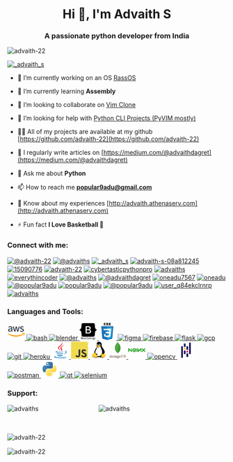 <h1 align="center">Hi 👋, I'm Advaith S</h1>
<h3 align="center">A passionate python developer from India</h3>

<p align="left"> <img src="https://komarev.com/ghpvc/?username=advaith-22&label=Profile%20views&color=0e75b6&style=flat" alt="advaith-22" /> </p>



<p align="left"> <a href="https://twitter.com/_advaith_s" target="blank"><img src="https://img.shields.io/twitter/follow/_advaith_s?logo=twitter&style=for-the-badge" alt="_advaith_s" /></a> </p>

- 🔭 I’m currently working on an OS [RassOS](https://github.com/advaith-22/RassOS)

- 🌱 I’m currently learning **Assembly**

- 👯 I’m looking to collaborate on [Vim Clone](https://github.com/prompt-toolkit/pyvim)

- 🤝 I’m looking for help with [Python CLI Projects (PyVIM mostly)](https://github.com/prompt-toolkit/pyvim)

- 👨‍💻 All of my projects are available at my github [https://github.com/advaith-22](https://github.com/advaith-22)

- 📝 I regularly write articles on [https://medium.com/@advaithdagret](https://medium.com/@advaithdagret)

- 💬 Ask me about **Python**

- 📫 How to reach me **popular9adu@gmail.com**

- 📄 Know about my experiences [http://advaith.athenaserv.com](http://advaith.athenaserv.com)

- ⚡ Fun fact **I Love Basketball 🏀**

<h3 align="left">Connect with me:</h3>
<p align="left">
<a href="https://codepen.io/advaith-22" target="blank"><img align="center" src="https://raw.githubusercontent.com/rahuldkjain/github-profile-readme-generator/master/src/images/icons/Social/codepen.svg" alt="@advaith-22" height="30" width="40" /></a>
<a href="https://dev.to/@advaiths" target="blank"><img align="center" src="https://raw.githubusercontent.com/rahuldkjain/github-profile-readme-generator/master/src/images/icons/Social/devto.svg" alt="@advaiths" height="30" width="40" /></a>
<a href="https://twitter.com/_advaith_s" target="blank"><img align="center" src="https://raw.githubusercontent.com/rahuldkjain/github-profile-readme-generator/master/src/images/icons/Social/twitter.svg" alt="_advaith_s" height="30" width="40" /></a>
<a href="https://linkedin.com/in/advaith-s-08a812245" target="blank"><img align="center" src="https://raw.githubusercontent.com/rahuldkjain/github-profile-readme-generator/master/src/images/icons/Social/linked-in-alt.svg" alt="advaith-s-08a812245" height="30" width="40" /></a>
<a href="https://stackoverflow.com/users/15090776" target="blank"><img align="center" src="https://raw.githubusercontent.com/rahuldkjain/github-profile-readme-generator/master/src/images/icons/Social/stack-overflow.svg" alt="15090776" height="30" width="40" /></a>
<a href="https://codesandbox.com/advaith-22" target="blank"><img align="center" src="https://raw.githubusercontent.com/rahuldkjain/github-profile-readme-generator/master/src/images/icons/Social/codesandbox.svg" alt="advaith-22" height="30" width="40" /></a>
<a href="https://kaggle.com/cybertasticpythonpro" target="blank"><img align="center" src="https://raw.githubusercontent.com/rahuldkjain/github-profile-readme-generator/master/src/images/icons/Social/kaggle.svg" alt="cybertasticpythonpro" height="30" width="40" /></a>
<a href="https://dribbble.com/advaiths" target="blank"><img align="center" src="https://raw.githubusercontent.com/rahuldkjain/github-profile-readme-generator/master/src/images/icons/Social/dribbble.svg" alt="advaiths" height="30" width="40" /></a>
<a href="https://www.behance.net/everythincoder" target="blank"><img align="center" src="https://raw.githubusercontent.com/rahuldkjain/github-profile-readme-generator/master/src/images/icons/Social/behance.svg" alt="everythincoder" height="30" width="40" /></a>
<a href="https://hashnode.com/@advaiths" target="blank"><img align="center" src="https://raw.githubusercontent.com/rahuldkjain/github-profile-readme-generator/master/src/images/icons/Social/hashnode.svg" alt="@advaiths" height="30" width="40" /></a>
<a href="https://medium.com/@advaithdagret" target="blank"><img align="center" src="https://raw.githubusercontent.com/rahuldkjain/github-profile-readme-generator/master/src/images/icons/Social/medium.svg" alt="@advaithdagret" height="30" width="40" /></a>
<a href="https://www.youtube.com/@oneadu7567" target="blank"><img align="center" src="https://raw.githubusercontent.com/rahuldkjain/github-profile-readme-generator/master/src/images/icons/Social/youtube.svg" alt="oneadu7567" height="30" width="40" /></a>
<a href="https://www.codechef.com/users/oneadu" target="blank"><img align="center" src="https://cdn.jsdelivr.net/npm/simple-icons@3.1.0/icons/codechef.svg" alt="oneadu" height="30" width="40" /></a>
<a href="https://www.hackerrank.com/popular9adu" target="blank"><img align="center" src="https://raw.githubusercontent.com/rahuldkjain/github-profile-readme-generator/master/src/images/icons/Social/hackerrank.svg" alt="@popular9adu" height="30" width="40" /></a>
<a href="https://www.leetcode.com/popular9adu" target="blank"><img align="center" src="https://raw.githubusercontent.com/rahuldkjain/github-profile-readme-generator/master/src/images/icons/Social/leet-code.svg" alt="popular9adu" height="30" width="40" /></a>
<a href="https://www.hackerearth.com/@popular9adu" target="blank"><img align="center" src="https://raw.githubusercontent.com/rahuldkjain/github-profile-readme-generator/master/src/images/icons/Social/hackerearth.svg" alt="@popular9adu" height="30" width="40" /></a>
<a href="https://auth.geeksforgeeks.org/user/user_q84ekclrnrp" target="blank"><img align="center" src="https://raw.githubusercontent.com/rahuldkjain/github-profile-readme-generator/master/src/images/icons/Social/geeks-for-geeks.svg" alt="user_q84ekclrnrp" height="30" width="40" /></a>
<a href="https://www.topcoder.com/members/advaiths" target="blank"><img align="center" src="https://raw.githubusercontent.com/rahuldkjain/github-profile-readme-generator/master/src/images/icons/Social/topcoder.svg" alt="advaiths" height="30" width="40" /></a>
</p>

<h3 align="left">Languages and Tools:</h3>
<p align="left"> <a href="https://aws.amazon.com" target="_blank" rel="noreferrer"> <img src="https://raw.githubusercontent.com/devicons/devicon/master/icons/amazonwebservices/amazonwebservices-original-wordmark.svg" alt="aws" width="40" height="40"/> </a> <a href="https://www.gnu.org/software/bash/" target="_blank" rel="noreferrer"> <img src="https://www.vectorlogo.zone/logos/gnu_bash/gnu_bash-icon.svg" alt="bash" width="40" height="40"/> </a> <a href="https://www.blender.org/" target="_blank" rel="noreferrer"> <img src="https://download.blender.org/branding/community/blender_community_badge_white.svg" alt="blender" width="40" height="40"/> </a> <a href="https://getbootstrap.com" target="_blank" rel="noreferrer"> <img src="https://raw.githubusercontent.com/devicons/devicon/master/icons/bootstrap/bootstrap-plain-wordmark.svg" alt="bootstrap" width="40" height="40"/> </a> <a href="https://www.w3schools.com/css/" target="_blank" rel="noreferrer"> <img src="https://raw.githubusercontent.com/devicons/devicon/master/icons/css3/css3-original-wordmark.svg" alt="css3" width="40" height="40"/> </a> <a href="https://www.figma.com/" target="_blank" rel="noreferrer"> <img src="https://www.vectorlogo.zone/logos/figma/figma-icon.svg" alt="figma" width="40" height="40"/> </a> <a href="https://firebase.google.com/" target="_blank" rel="noreferrer"> <img src="https://www.vectorlogo.zone/logos/firebase/firebase-icon.svg" alt="firebase" width="40" height="40"/> </a> <a href="https://flask.palletsprojects.com/" target="_blank" rel="noreferrer"> <img src="https://www.vectorlogo.zone/logos/pocoo_flask/pocoo_flask-icon.svg" alt="flask" width="40" height="40"/> </a> <a href="https://cloud.google.com" target="_blank" rel="noreferrer"> <img src="https://www.vectorlogo.zone/logos/google_cloud/google_cloud-icon.svg" alt="gcp" width="40" height="40"/> </a> <a href="https://git-scm.com/" target="_blank" rel="noreferrer"> <img src="https://www.vectorlogo.zone/logos/git-scm/git-scm-icon.svg" alt="git" width="40" height="40"/> </a> <a href="https://heroku.com" target="_blank" rel="noreferrer"> <img src="https://www.vectorlogo.zone/logos/heroku/heroku-icon.svg" alt="heroku" width="40" height="40"/> </a> <a href="https://www.java.com" target="_blank" rel="noreferrer"> <img src="https://raw.githubusercontent.com/devicons/devicon/master/icons/java/java-original.svg" alt="java" width="40" height="40"/> </a> <a href="https://developer.mozilla.org/en-US/docs/Web/JavaScript" target="_blank" rel="noreferrer"> <img src="https://raw.githubusercontent.com/devicons/devicon/master/icons/javascript/javascript-original.svg" alt="javascript" width="40" height="40"/> </a> <a href="https://www.linux.org/" target="_blank" rel="noreferrer"> <img src="https://raw.githubusercontent.com/devicons/devicon/master/icons/linux/linux-original.svg" alt="linux" width="40" height="40"/> </a> <a href="https://www.mongodb.com/" target="_blank" rel="noreferrer"> <img src="https://raw.githubusercontent.com/devicons/devicon/master/icons/mongodb/mongodb-original-wordmark.svg" alt="mongodb" width="40" height="40"/> </a> <a href="https://www.nginx.com" target="_blank" rel="noreferrer"> <img src="https://raw.githubusercontent.com/devicons/devicon/master/icons/nginx/nginx-original.svg" alt="nginx" width="40" height="40"/> </a> <a href="https://opencv.org/" target="_blank" rel="noreferrer"> <img src="https://www.vectorlogo.zone/logos/opencv/opencv-icon.svg" alt="opencv" width="40" height="40"/> </a> <a href="https://pandas.pydata.org/" target="_blank" rel="noreferrer"> <img src="https://raw.githubusercontent.com/devicons/devicon/2ae2a900d2f041da66e950e4d48052658d850630/icons/pandas/pandas-original.svg" alt="pandas" width="40" height="40"/> </a> <a href="https://postman.com" target="_blank" rel="noreferrer"> <img src="https://www.vectorlogo.zone/logos/getpostman/getpostman-icon.svg" alt="postman" width="40" height="40"/> </a> <a href="https://www.python.org" target="_blank" rel="noreferrer"> <img src="https://raw.githubusercontent.com/devicons/devicon/master/icons/python/python-original.svg" alt="python" width="40" height="40"/> </a> <a href="https://www.qt.io/" target="_blank" rel="noreferrer"> <img src="https://upload.wikimedia.org/wikipedia/commons/0/0b/Qt_logo_2016.svg" alt="qt" width="40" height="40"/> </a> <a href="https://www.selenium.dev" target="_blank" rel="noreferrer"> <img src="https://raw.githubusercontent.com/detain/svg-logos/780f25886640cef088af994181646db2f6b1a3f8/svg/selenium-logo.svg" alt="selenium" width="40" height="40"/> </a> </p>

<h3 align="left">Support:</h3>
<p><a href="https://www.buymeacoffee.com/advaiths"> <img align="left" src="https://cdn.buymeacoffee.com/buttons/v2/default-yellow.png" height="50" width="210" alt="advaiths" /></a><a href="https://ko-fi.com/advaiths"> <img align="left" src="https://cdn.ko-fi.com/cdn/kofi3.png?v=3" height="50" width="210" alt="advaiths" /></a></p><br><br>

<p>&nbsp;<img align="center" src="https://github-readme-stats.vercel.app/api?username=advaith-22&show_icons=true&locale=en" alt="advaith-22" /></p>

<p><img align="center" src="https://github-readme-streak-stats.herokuapp.com/?user=advaith-22&" alt="advaith-22" /></p>
